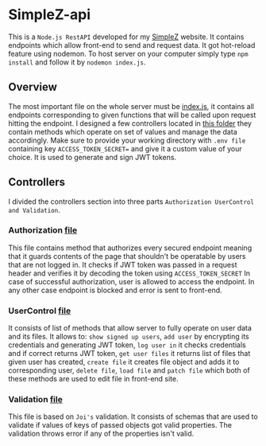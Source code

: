 # SimpleZ-api

This is a ```Node.js RestAPI``` developed for my [SimpleZ](https://github.com/krzysiou/SimpleZ) website. It contains endpoints which allow front-end to send and request data. It got hot-reload feature using nodemon. To host server on your computer simply type ```npm install``` and follow it by ```nodemon index.js```.

## Overview

The most important file on the whole server must be [index.js](./index.js), it contains all endpoints corresponding to given functions that will be called upon request hitting the endpoint.
I designed a few controllers located in [this folder](./controllers) they contain methods which operate on set of values and manage the data accordingly. Make sure to provide your working directory with ```.env file``` containing key ```ACCESS_TOKEN_SECRET=``` and give it a custom value of your choice. It is used to generate and sign JWT tokens.

## Controllers

I divided the controllers section into three parts ```Authorization UserControl and Validation```.

### Authorization [file](./controllers/check-auth.js)

This file contains method that authorizes every secured endpoint meaning that it guards contents of the page that shouldn't be operatable by users that are not logged in. It checks if JWT token was passed in a request header and verifies it by decoding the token using ```ACCESS_TOKEN_SECRET```
In case of successful authorization, user is allowed to access the endpoint. In any other case endpoint is blocked and error is sent to front-end.

### UserControl [file](./controllers/userControl.js)

It consists of list of methods that allow server to fully operate on user data and its files. It allows to: ```show signed up users```,
```add user``` by encrypting its credentials and generating JWT token, ```log user in``` it checks credentials and if correct returns JWT token, ```get user files```
it returns list of files that given user has created, ```create file``` it creates file object and adds it to corresponding user, ```delete file```, ```load file```
and ```patch file``` which both of these methods are used to edit file in front-end site.

### Validation [file](./controllers/validation.js)

This file is based on ```Joi's``` validation. It consists of schemas that are used to validate if values of keys of passed objects got valid properties.
The validation throws error if any of the properties isn't valid.
